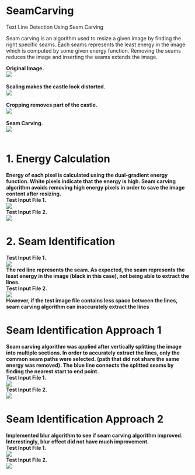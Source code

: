 # SeamCarving
Text Line Detection Using Seam Carving <br/>

Seam carving is an algorithm used to resize a given image by finding the right specific seams. Each seams represents the least energy in the image which is computed by some given energy function. Removing the seams reduces the image and inserting the seams extends the image. <br/>


**Original Image.** <br/>
![](/documentation/Broadway_tower.jpg) <br/>
<br />
**Scaling makes the castle look distorted.** <br/>
![](/documentation/Broadway_tower_scale.png) <br/>
<br />
**Cropping removes part of the castle.** <br/>
![](/documentation/Broadway_tower_cropped.png) <br/>
<br />
**Seam Carving.** <br/>
![](/documentation/Broadway_tower_Seam_Carving.png) <br/>
<br />

# 1. Energy Calculation <br/>
**Energy of each pixel is calculated using the dual-gradient energy function. White pixels indicate that the energy is high. Seam carving algorithm avoids removing high energy pixels in order to save the image content after resizing.**<br/>
**Test Input File 1.**  <br/>
![](/documentation/in01-energy.png) <br/>
**Test Input File 2.** <br/>
![](/documentation/in02-energy.png) <br/>

# 2. Seam Identification <br/>
**Test Input File 1.**  <br/>
![](/documentation/in01-seam.png) <br/>
**The red line represents the seam. As expected, the seam represents the least energy in the image (black in this case), not being able to extract the lines.** <br/>
**Test Input File 2.** <br/>
![](/documentation/in02-seam.png) <br/>
**However, if the test image file contains less space between the lines, seam carving algorithm can inaccurately extract the lines** <br/>


# Seam Identification Approach 1 <br/>
**Seam carving algorithm was applied after vertically splitting the image into multiple sections. In order to accurately extract the lines, only the common seam paths were selected. (path that did not share the same energy was removed). The blue line connects the splitted seams by finding the nearest start to end point.** <br/>
**Test Input File 1.** <br/>
![](/documentation/in01-no-blur.png) <br/>
**Test Input File 2.** <br/>
![](/documentation/in02-no-blur.png) <br/>


# Seam Identification Approach 2 <br/>
**Implemented blur algorithm to see if seam carving algorithm improved. Interestingly, blur effect did not have much improvement.** <br/>
**Test Input File 1.** <br/>
![](/documentation/in01-blur.png) <br/>
**Test Input File 2.** <br/>
![](/documentation/in02-blur.png) <br/>
